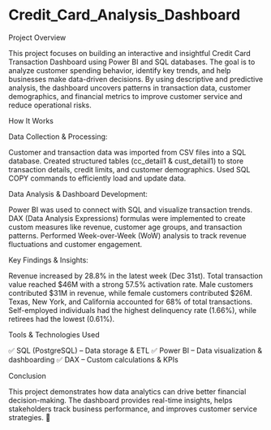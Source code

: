 # Credit_Card_Analysis_Dashboard

Project Overview

This project focuses on building an interactive and insightful Credit Card Transaction Dashboard using Power BI and SQL databases. The goal is to analyze customer spending behavior, identify key trends, and help businesses make data-driven decisions. By using descriptive and predictive analysis, the dashboard uncovers patterns in transaction data, customer demographics, and financial metrics to improve customer service and reduce operational risks.

How It Works

Data Collection & Processing:

Customer and transaction data was imported from CSV files into a SQL database.
Created structured tables (cc_detail1 & cust_detail1) to store transaction details, credit limits, and customer demographics.
Used SQL COPY commands to efficiently load and update data.

Data Analysis & Dashboard Development:

Power BI was used to connect with SQL and visualize transaction trends.
DAX (Data Analysis Expressions) formulas were implemented to create custom measures like revenue, customer age groups, and transaction patterns.
Performed Week-over-Week (WoW) analysis to track revenue fluctuations and customer engagement.

Key Findings & Insights:

Revenue increased by 28.8% in the latest week (Dec 31st).
Total transaction value reached $46M with a strong 57.5% activation rate.
Male customers contributed $31M in revenue, while female customers contributed $26M.
Texas, New York, and California accounted for 68% of total transactions.
Self-employed individuals had the highest delinquency rate (1.66%), while retirees had the lowest (0.61%).

Tools & Technologies Used

✅ SQL (PostgreSQL) – Data storage & ETL
✅ Power BI – Data visualization & dashboarding
✅ DAX – Custom calculations & KPIs

Conclusion

This project demonstrates how data analytics can drive better financial decision-making. The dashboard provides real-time insights, helps stakeholders track business performance, and improves customer service strategies. 🚀
